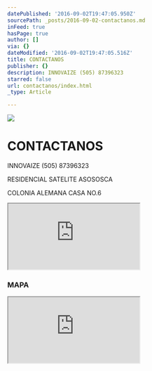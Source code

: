 ```yaml
---
datePublished: '2016-09-02T19:47:05.950Z'
sourcePath: _posts/2016-09-02-contactanos.md
inFeed: true
hasPage: true
author: []
via: {}
dateModified: '2016-09-02T19:47:05.516Z'
title: CONTACTANOS
publisher: {}
description: INNOVAIZE (505) 87396323
starred: false
url: contactanos/index.html
_type: Article

---
```

![](https://the-grid-user-content.s3-us-west-2.amazonaws.com/1b33003b-876e-4624-aefd-45363b51e0a9.jpg)

# CONTACTANOS

INNOVAIZE (505) 87396323

RESIDENCIAL SATELITE ASOSOSCA

COLONIA ALEMANA CASA NO.6

<iframe src="https://the-grid.github.io/ed-userhtml/?g=eJylkLEKgzAURX8lPOhqdFSMQyml3Tt0jfo0KS-JPCOpf9-gn9DxwDl3uK2dWDsUyY7RKKjK8gLCoJ1NzFRXNQhNFNKLtV8XzeiHXUHkDUEcZR94RFZQglgHDkTWzwp8yBh3QgWn0Pjgc7LyoMDEuDRSppQKdNqSwymwK4bgZL9ZyrZE1-Mo7_h4b3X9ud6eya9f6FotDOP0z8TdEomwRXEErdRdK88Puh92aF0D" style=""></iframe>

### MAPA

<iframe src="https://the-grid.github.io/ed-location/?latitude=20&amp;longitude=-35&amp;zoom=16" style=""></iframe>